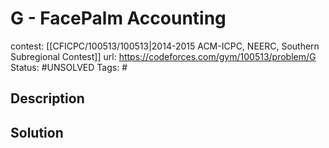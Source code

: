 # G - FacePalm Accounting

contest: [[CFICPC/100513/100513|2014-2015 ACM-ICPC, NEERC, Southern Subregional Contest]]
url: https://codeforces.com/gym/100513/problem/G
Status: #UNSOLVED
Tags: #

## Description

## Solution


